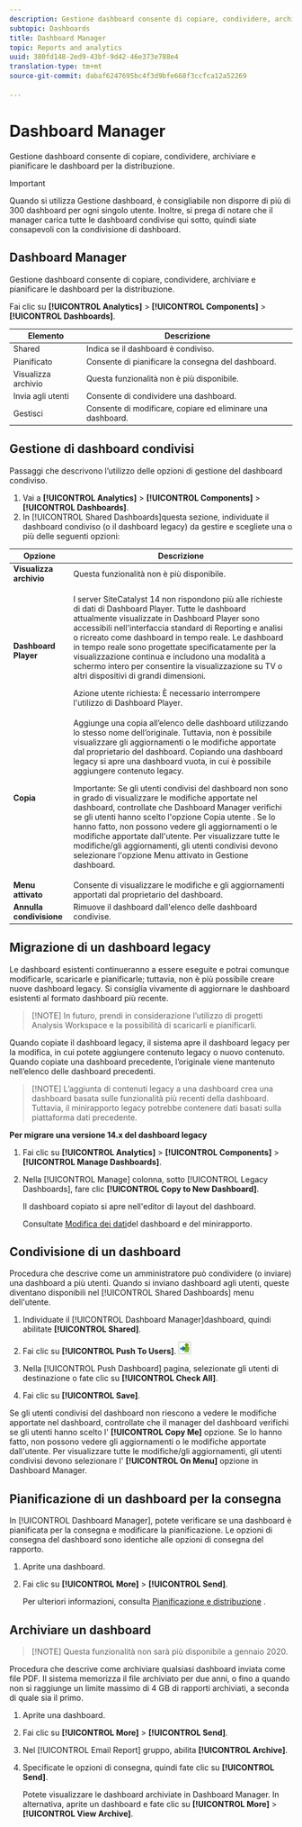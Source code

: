 ```yaml
---
description: Gestione dashboard consente di copiare, condividere, archiviare e pianificare le dashboard per la distribuzione.
subtopic: Dashboards
title: Dashboard Manager
topic: Reports and analytics
uuid: 380fd148-2ed9-43bf-9d42-46e373e788e4
translation-type: tm+mt
source-git-commit: dabaf6247695bc4f3d9bfe668f3ccfca12a52269

---
```



# Dashboard Manager

Gestione dashboard consente di copiare, condividere, archiviare e pianificare le dashboard per la distribuzione.

>[!IMPORTANT]
>
>Quando si utilizza Gestione dashboard, è consigliabile non disporre di più di 300 dashboard per ogni singolo utente. Inoltre, si prega di notare che il manager carica tutte le dashboard condivise qui sotto, quindi siate consapevoli con la condivisione di dashboard.

## Dashboard Manager

Gestione dashboard consente di copiare, condividere, archiviare e pianificare le dashboard per la distribuzione.

Fai clic su **[!UICONTROL Analytics]** > **[!UICONTROL Components]** > **[!UICONTROL Dashboards]**.

| Elemento | Descrizione |
|--- |--- |
| Shared | Indica se il dashboard è condiviso. |
| Pianificato | Consente di pianificare la consegna del dashboard. |
| Visualizza archivio | Questa funzionalità non è più disponibile. |
| Invia agli utenti | Consente di condividere una dashboard. |
| Gestisci | Consente di modificare, copiare ed eliminare una dashboard. |

## Gestione di dashboard condivisi

Passaggi che descrivono l’utilizzo delle opzioni di gestione del dashboard condiviso.

1. Vai a **[!UICONTROL Analytics]** > **[!UICONTROL Components]** > **[!UICONTROL Dashboards]**.
1. In [!UICONTROL Shared Dashboards]questa sezione, individuate il dashboard condiviso (o il dashboard legacy) da gestire e scegliete una o più delle seguenti opzioni:

<table id="choicetable_857E0E816D63404683D4E24DC8D7FC69"> 
 <thead class="chhead sthead"> 
  <th class="choptionhd"> Opzione </th> 
  <th class="chdeschd"> Descrizione </th> 
 </thead> 
 <tr class="chrow strow"> 
  <td class="choption"><strong>Visualizza archivio</strong></td> 
  <td class="chdesc stentry"> Questa funzionalità non è più disponibile. </td> 
 </tr> 
 <tr class="chrow strow"> 
  <td class="choption"><strong>Dashboard Player</strong></td> 
  <td class="chdesc stentry"> <p>I server SiteCatalyst 14 non rispondono più alle richieste di dati di Dashboard Player. Tutte le dashboard attualmente visualizzate in Dashboard Player sono accessibili nell'interfaccia standard di Reporting e analisi o ricreato come dashboard in tempo reale. Le dashboard in tempo reale sono progettate specificatamente per la visualizzazione continua e includono una modalità a schermo intero per consentire la visualizzazione su TV o altri dispositivi di grandi dimensioni. </p> <p>Azione utente richiesta: È necessario interrompere l'utilizzo di Dashboard Player. </p> </td> 
 </tr> 
 <tr class="chrow strow"> 
  <td class="choption"><strong>Copia</strong></td> 
  <td class="chdesc stentry"> Aggiunge una copia all’elenco delle dashboard utilizzando lo stesso nome dell’originale. Tuttavia, non è possibile visualizzare gli aggiornamenti o le modifiche apportate dal proprietario del dashboard. Copiando una dashboard legacy si apre una dashboard vuota, in cui è possibile aggiungere contenuto legacy. <p>Importante:  Se gli utenti condivisi del dashboard non sono in grado di visualizzare le modifiche apportate nel dashboard, controllate che Dashboard Manager verifichi se gli utenti hanno scelto l'opzione <span class="uicontrol"> Copia utente </span> . Se lo hanno fatto, non possono vedere gli aggiornamenti o le modifiche apportate dall'utente. Per visualizzare tutte le modifiche/gli aggiornamenti, gli utenti condivisi devono selezionare l'opzione <span class="uicontrol"> Menu attivato </span> in Gestione dashboard. </p> </td> 
 </tr> 
 <tr class="chrow strow"> 
  <td class="choption"><strong>Menu attivato</strong></td> 
  <td class="chdesc stentry"> Consente di visualizzare le modifiche e gli aggiornamenti apportati dal proprietario del dashboard. </td> 
 </tr> 
 <tr class="chrow strow"> 
  <td class="choption"><strong>Annulla condivisione</strong></td> 
  <td class="chdesc stentry"> Rimuove il dashboard dall'elenco delle dashboard condivise. </td> 
 </tr> 
</table>

## Migrazione di un dashboard legacy

Le dashboard esistenti continueranno a essere eseguite e potrai comunque modificarle, scaricarle e pianificarle; tuttavia, non è più possibile creare nuove dashboard legacy. Si consiglia vivamente di aggiornare le dashboard esistenti al formato dashboard più recente.

>[!NOTE] In futuro, prendi in considerazione l’utilizzo di progetti [](https://marketing.adobe.com/resources/help/it_IT/analytics/analysis-workspace/) Analysis Workspace e la possibilità di scaricarli e pianificarli.

Quando copiate il dashboard legacy, il sistema apre il dashboard legacy per la modifica, in cui potete aggiungere contenuto legacy o nuovo contenuto. Quando copiate una dashboard precedente, l’originale viene mantenuto nell’elenco delle dashboard precedenti.

>[!NOTE] L’aggiunta di contenuti legacy a una dashboard crea una dashboard basata sulle funzionalità più recenti della dashboard. Tuttavia, il minirapporto legacy potrebbe contenere dati basati sulla piattaforma dati precedente.

**Per migrare una versione 14.x del dashboard legacy**

1. Fai clic su **[!UICONTROL Analytics]** > **[!UICONTROL Components]** > **[!UICONTROL Manage Dashboards]**.
1. Nella [!UICONTROL Manage] colonna, sotto [!UICONTROL Legacy Dashboards], fare clic **[!UICONTROL Copy to New Dashboard]**.

   Il dashboard copiato si apre nell&#39;editor di layout del dashboard.

   Consultate [Modifica dei dati](/help/analyze/reports-analytics/dashboard.md)del dashboard e del minirapporto.

## Condivisione di un dashboard

Procedura che descrive come un amministratore può condividere (o inviare) una dashboard a più utenti. Quando si inviano dashboard agli utenti, queste diventano disponibili nel [!UICONTROL Shared Dashboards] menu dell&#39;utente.

1. Individuate il [!UICONTROL Dashboard Manager]dashboard, quindi abilitate **[!UICONTROL Shared]**.
1. Fai clic su **[!UICONTROL Push To Users]**.  ![](assets/push.png)

1. Nella [!UICONTROL Push Dashboard] pagina, selezionate gli utenti di destinazione o fate clic su **[!UICONTROL Check All]**.
1. Fai clic su **[!UICONTROL Save]**.

Se gli utenti condivisi del dashboard non riescono a vedere le modifiche apportate nel dashboard, controllate che il manager del dashboard verifichi se gli utenti hanno scelto l&#39; **[!UICONTROL Copy Me]** opzione. Se lo hanno fatto, non possono vedere gli aggiornamenti o le modifiche apportate dall&#39;utente. Per visualizzare tutte le modifiche/gli aggiornamenti, gli utenti condivisi devono selezionare l&#39; **[!UICONTROL On Menu]** opzione in Dashboard Manager.

## Pianificazione di un dashboard per la consegna

In [!UICONTROL Dashboard Manager], potete verificare se una dashboard è pianificata per la consegna e modificare la pianificazione. Le opzioni di consegna del dashboard sono identiche alle opzioni di consegna del rapporto.

1. Aprite una dashboard.
1. Fai clic su **[!UICONTROL More]** > **[!UICONTROL Send]**.

   Per ulteriori informazioni, consulta [Pianificazione e distribuzione](/help/analyze/reports-analytics/scheduling.md) .

## Archiviare un dashboard

>[!NOTE] Questa funzionalità non sarà più disponibile a gennaio 2020.

Procedura che descrive come archiviare qualsiasi dashboard inviata come file PDF. Il sistema memorizza il file archiviato per due anni, o fino a quando non si raggiunge un limite massimo di 4 GB di rapporti archiviati, a seconda di quale sia il primo.

1. Aprite una dashboard.
1. Fai clic su **[!UICONTROL More]** > **[!UICONTROL Send]**.
1. Nel [!UICONTROL Email Report] gruppo, abilita **[!UICONTROL Archive]**.
1. Specificate le opzioni di consegna, quindi fate clic su **[!UICONTROL Send]**.

   Potete visualizzare le dashboard archiviate in Dashboard Manager. In alternativa, aprite un dashboard e fate clic su **[!UICONTROL More]** > **[!UICONTROL View Archive]**.
